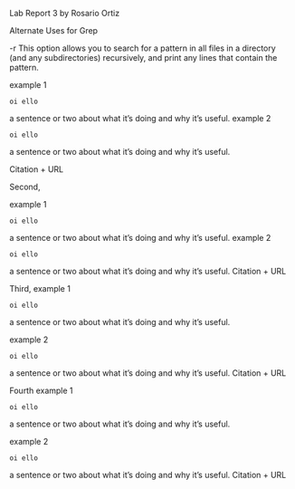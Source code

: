 Lab Report 3
by Rosario Ortiz

Alternate Uses for Grep 

-r 
This option allows you to search for a pattern in all files in a directory (and any subdirectories) recursively, and print any lines that contain the pattern.

example 1 
```
oi ello
```
 a sentence or two about what it’s doing and why it’s useful.
example 2
```
oi ello
```
 a sentence or two about what it’s doing and why it’s useful.
 
 Citation + URL 
 
Second, 

example 1 
```
oi ello
```
 a sentence or two about what it’s doing and why it’s useful.
example 2
```
oi ello
```
 a sentence or two about what it’s doing and why it’s useful.
  Citation + URL 

Third, 
example 1 
```
oi ello
```
 a sentence or two about what it’s doing and why it’s useful.
 
example 2
```
oi ello
```
 a sentence or two about what it’s doing and why it’s useful.
  Citation + URL 
 
Fourth
example 1 
```
oi ello
```
 a sentence or two about what it’s doing and why it’s useful.
 
example 2
```
oi ello
```
 a sentence or two about what it’s doing and why it’s useful.
  Citation + URL 
